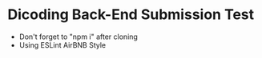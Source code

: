 # Dicoding Back-End Submission Test

- Don't forget to "npm i" after cloning 
- Using ESLint AirBNB Style